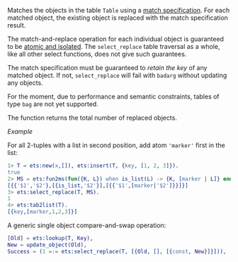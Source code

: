 Matches the objects in the table `Table` using a
[match specification](`m:ets#match_spec`). For each matched object, the existing
object is replaced with the match specification result.

The match-and-replace operation for each individual object is guaranteed to be
[atomic and isolated](`m:ets#module-concurrency`). The `select_replace` table traversal
as a whole, like all other select functions, does not give such guarantees.

The match specification must be guaranteed to _retain the key_ of any matched
object. If not, `select_replace` will fail with `badarg` without updating any
objects.

For the moment, due to performance and semantic constraints, tables of type
`bag` are not yet supported.

The function returns the total number of replaced objects.

_Example_

For all 2-tuples with a list in second position, add atom `'marker'` first in
the list:

```erlang
1> T = ets:new(x,[]), ets:insert(T, {key, [1, 2, 3]}).
true
2> MS = ets:fun2ms(fun({K, L}) when is_list(L) -> {K, [marker | L]} end).
[{{'$1','$2'},[{is_list,'$2'}],[{{'$1',[marker|'$2']}}]}]
3> ets:select_replace(T, MS).
1
4> ets:tab2list(T).
[{key,[marker,1,2,3]}]
```

A generic single object compare-and-swap operation:

```erlang
[Old] = ets:lookup(T, Key),
New = update_object(Old),
Success = (1 =:= ets:select_replace(T, [{Old, [], [{const, New}]}])),
```
